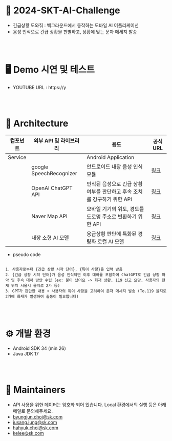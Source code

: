 # 🌱 2024-SKT-AI-Challenge
  * 긴급상황 도와줘 : 백그라운드에서 동작하는 모바일 AI 어플리케이션
  * 음성 인식으로 긴급 상황을 판별하고, 상황에 맞는 문자 메세지 발송

<br /><br />

# 🖥️ Demo 시연 및 테스트
  * YOUTUBE URL : https://y

<br /><br />

# 📌 Architecture

| 컴포넌트      |           외부 API 및 라이브러리      | 용도                                         |                              공식 URL                               |
|-------------|-------------------------------------------------------------------------------------------------------------|--------------------------------------------|--------------------------------------|
|   Service   |                                  | Android Application                        |                                                                    | 
|             |     google SpeechRecognizer      | 안드로이드 내장 음성 인식 모듈                          |       [링크](https://developer.android.com/reference/android/speech/SpeechRecognizer)                    |
|             |        OpenAI ChatGPT API        | 인식된 음성으로 긴급 상황 여부를 판단하고 후속 조치를 강구하기 위한 API |       [링크](https://platform.openai.com/docs/api-reference/introduction)       |
|             |         Naver Map API            | 모바일 기기의 위도, 경도를 도로명 주소로 변환하기 위한 API        |       [링크](https://api.ncloud-docs.com/docs/ai-naver-mapsgeocoding-geocode)     |
|             |         내장 소형 AI 모델            | 응급상황 판단에 특화된 경량화 로컬 AI 모델            |       [링크]()     |



* pseudo code
```

1. 사용자로부터 {긴급 상황 시작 단어}, {특이 사항}을 입력 받음
2. {긴급 상황 시작 단어}가 음성 인식되면 이후 대화를 포함하여 ChatGPT로 긴급 상황 파악 및 후속 대처 방안 수립 (ex: 불이 났어요 -> 화재 상황, 119 신고 요망, 사용자의 현재 위치 서울시 을지로 2가 등)
3. GPT가 판단한 내용 + 사용자의 특이 사항을 고려하여 문자 메세지 발송 (To.119 을지로 2가에 화재가 발생하여 출동이 필요합니다)

```

<br /><br />

# ⚙️ 개발 환경
  * Android SDK 34 (min 26)
  * Java JDK 17

<br /><br />



# 💬 Maintainers
  * API 사용을 위한 데이터는 암호화 되어 있습니다. Local 환경에서의 실행 등은 아래 메일로 문의해주세요.
  * byungjun.choi@sk.com
  * jusang.jung@sk.com
  * hahyuk.choi@sk.com
  * kelee@sk.com
